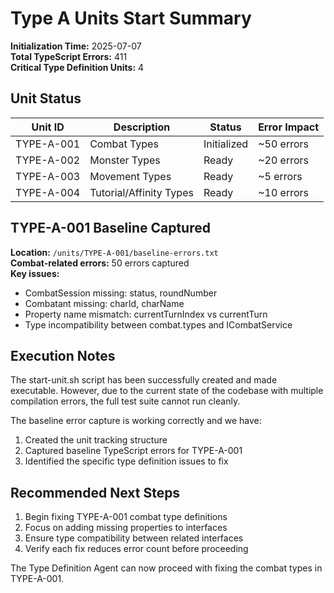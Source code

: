 # Type A Units Start Summary

**Initialization Time:** 2025-07-07  
**Total TypeScript Errors:** 411  
**Critical Type Definition Units:** 4  

## Unit Status

| Unit ID | Description | Status | Error Impact |
|---------|-------------|--------|--------------|
| TYPE-A-001 | Combat Types | Initialized | ~50 errors |
| TYPE-A-002 | Monster Types | Ready | ~20 errors |
| TYPE-A-003 | Movement Types | Ready | ~5 errors |
| TYPE-A-004 | Tutorial/Affinity Types | Ready | ~10 errors |

## TYPE-A-001 Baseline Captured

**Location:** `/units/TYPE-A-001/baseline-errors.txt`  
**Combat-related errors:** 50 errors captured  
**Key issues:**
- CombatSession missing: status, roundNumber
- Combatant missing: charId, charName  
- Property name mismatch: currentTurnIndex vs currentTurn
- Type incompatibility between combat.types and ICombatService

## Execution Notes

The start-unit.sh script has been successfully created and made executable. However, due to the current state of the codebase with multiple compilation errors, the full test suite cannot run cleanly. 

The baseline error capture is working correctly and we have:
1. Created the unit tracking structure
2. Captured baseline TypeScript errors for TYPE-A-001
3. Identified the specific type definition issues to fix

## Recommended Next Steps

1. Begin fixing TYPE-A-001 combat type definitions
2. Focus on adding missing properties to interfaces
3. Ensure type compatibility between related interfaces
4. Verify each fix reduces error count before proceeding

The Type Definition Agent can now proceed with fixing the combat types in TYPE-A-001.